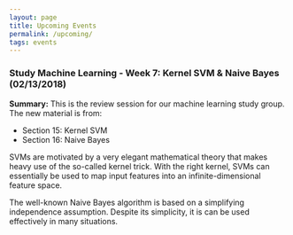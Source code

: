 ```yaml
---
layout: page
title: Upcoming Events
permalink: /upcoming/
tags: events
---
```


### Study Machine Learning - Week 7: Kernel SVM & Naive Bayes (02/13/2018)


**Summary:**
This is the review session for our machine learning study group. The new material is from:
* Section 15: Kernel SVM
* Section 16: Naive Bayes

SVMs are motivated by a very elegant mathematical theory that makes heavy use of the so-called kernel trick. With the right kernel, SVMs can essentially be used to map input features into an infinite-dimensional feature space.

The well-known Naive Bayes algorithm is based on a simplifying independence assumption. Despite its simplicity, it is can be used effectively in many situations.